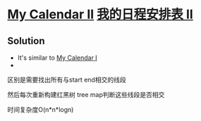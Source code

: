 # [My Calendar II](https://leetcode.com/problems/my-calendar-ii) [我的日程安排表 II](https://leetcode-cn.com/problems/my-calendar-ii/)

## Solution
* It's similar to [My Calendar I](../problems/729)
*

区别是需要找出所有与start end相交的线段

然后每次重新构建红黑树 tree map判断这些线段是否相交

时间复杂度O(n\*n\*logn)
